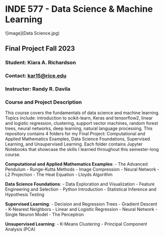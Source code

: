 # INDE 577 - Data Science & Machine Learning 

![image](Data Science.jpg)

## Final Project Fall 2023

### Student: Kiara A. Richardson

### Contact: kar15@rice.edu

### Instructor: Randy R. Davila

### Course and Project Description

 This course covers the fundamentals of data science and machine learning. Topics include: introduction to scikit-learn, Keras and tensorflow2, linear and logistic regression, clustering, support vector machines, random forest trees, neural networks, deep learning, natural language processing. This repository contains 4 folders for my Final Project: Computational and Applied Mathematics Examples, Data Science Foundations, Supervised Learning, and Unsupervised Learning. Each folder contains Jupyter Notebooks that showcase the skills I learned throughout this semester-long course.   

  **Computational and Applied Mathematics Examples**:
    - The Advanced Pendulum
    - Runge-Kutta Methods
    - Image Compression
    - Neural Network
    - L2 Projection
    - The Heat Equation
    - Lloyds Algorithm
 
 **Data Science Foundations**:
    - Data Exploration and Visualization
    - Feature Engineering and Selection
    - Python Introduction
    - Statistical Inference and Hypothesis Testing

 **Supervised Learning**:
    - Decision and Regression Trees
    - Gradient Descent
    - K-Nearest Neighbors
    - Linear and Logistic Regression
    - Neural Network
    - Single Neuron Model - The Perceptron

 **Unsupervised Learning**:
    - K-Means Clustering
    - Principal Component Analysis (PCA)
